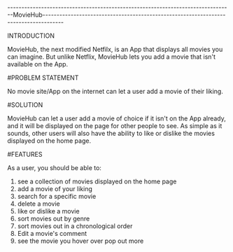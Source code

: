 --------------------------------------------------------------------------------MovieHub-------------------------------------------------------------------------------------

INTRODUCTION

MovieHub, the next modified Netfilx, is an App that displays all movies you can imagine. But unlike Netflix, MovieHub lets you add a movie that isn't available on the App.  

#PROBLEM STATEMENT

No movie site/App on the internet can let a user add a movie of their liking.  

#SOLUTION

MovieHub can let a user add a movie of choice if it isn't on the App already, and it will be displayed on the page for other people to see. As simple as it sounds, other users will also have the ability to like or dislike the movies displayed on the home page.

#FEATURES

As a user, you should be able to:
1. see a collection of movies displayed on the home page
2. add a movie of your liking
3. search for a specific movie
4. delete a movie
5. like or dislike a movie
6. sort movies out by genre
7. sort movies out in a chronological order
8. Edit a movie's comment
9. see the movie you hover over pop out more
